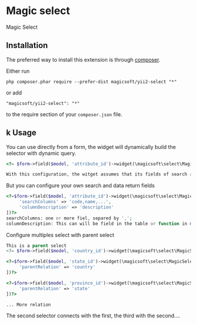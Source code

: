 Magic select
============
Magic Select

Installation
------------

The preferred way to install this extension is through [composer](http://getcomposer.org/download/).

Either run

```
php composer.phar require --prefer-dist magicsoft/yii2-select "*"
```

or add

```
"magicsoft/yii2-select": "*"
```

to the require section of your `composer.json` file.

k
Usage
-----

You can use directly from a form, the widget will dynamically build the selector with dynamic query.

```php
<?= $form->field($model, 'attribute_id')->widget(\magicsoft\select\MagicSelector::className(), [])?>

With this configuration, the witget assumes that its fields of search and return of data are: 'name' or 'description'
```

But you can configure your own search and data return fields
```php
<?=$form->field($model, 'attribute_id')->widget(\magicsoft\select\MagicSelector::className(), [
     'searchColumns' => 'code,name,...',
     'columnDescription' => 'description' 
])?>
searchColumns: one or more fiel, separed by ',';
columnDescription: This can will be field in the table or function in model.
```

Configure multiples select with parent select
```php
This is a parent select
<?= $form->field($model, 'country_id')->widget(\magicsoft\select\MagicSelector::className(), [])?>

<?=$form->field($model, 'state_id')->widget(\magicsoft\select\MagicSelector::className(), [
     'parentRelation' => 'country'
])?>

<?=$form->field($model, 'province_id')->widget(\magicsoft\select\MagicSelector::className(), [
     'parentRelation' => 'state'
])?>

... More relation
```
The second selector connects with the first, the third with the second....